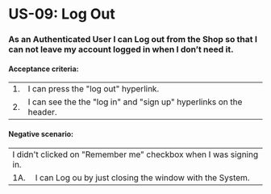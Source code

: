 # US-09:  Log Out
### As an Authenticated User I can Log out from the Shop so that I can not leave my account logged in when I don’t need it.


#### **Acceptance criteria:**

<table>
    <tr>
        <td>1.</td>
        <td>I can press the "log out" hyperlink.</td>
    </tr>
       <tr>
        <td>2.</td>
        <td>I can see the the "log in" and "sign up" hyperlinks on the header.</td>
    </tr>
</table>

#### **Negative scenario:**

<table>
    <tr>
        <td colspan="2">I didn't clicked on "Remember me" checkbox when I was signing in.</td>
    </tr>
    <tr>
        <td>1A.</td>
        <td>I can Log ou by just closing the window with the System.</td> 
    </tr>
</table>